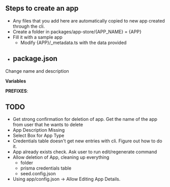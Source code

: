## Steps to create an app

- Any files that you add here are automatically copied to new app created through the cli.
- Create a folder in packages/app-store/{APP_NAME} = {APP}
- Fill it with a sample app
  - Modify {APP}/_metadata.ts with the data provided
- ## package.json

Change name and description 

**Variables**

**PREFIXES**: 

## TODO

- Get strong confirmation for deletion of app. Get the name of the app from user that he wants to delete
- App Description Missing
- Select Box for App Type
- Credentials table doesn't get new entries with cli. Figure out how to do it.
- App already exists check. Ask user to run edit/regenerate command
- Allow deletion of App, cleaning up everything
  - folder
  - prisma credentials table
  - seed.config.json
- Using app/config.json -> Allow Editing App Details.
